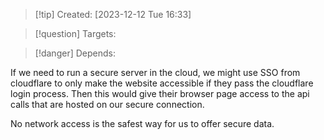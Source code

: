 
>[!tip] Created: [2023-12-12 Tue 16:33]

>[!question] Targets: 

>[!danger] Depends: 

If we need to run a secure server in the cloud, we might use SSO from cloudflare to only make the website accessible if they pass the cloudflare login process.  Then this would give their browser page access to the api calls that are hosted on our secure connection.

No network access is the safest way for us to offer secure data.